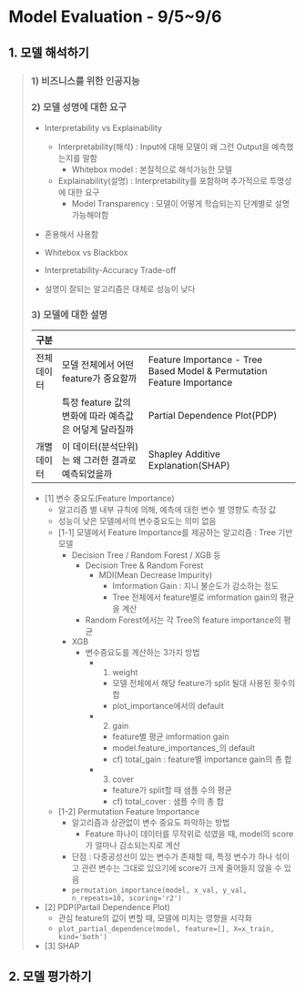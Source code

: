 # Model Evaluation  - 9/5~9/6

## 1. 모델 해석하기
> ### 1) 비즈니스를 위한 인공지능
>
> ### 2) 모델 성명에 대한 요구
> * Interpretability vs Explainability
>   * Interpretability(해석) : Input에 대해 모델이 왜 그런 Output을 예측했는지를 말함
>     * Whitebox model : 본질적으로 해석가능한 모델
>   * Explainability(설명) : Interpretability를 포함하며 추가적으로 투명성에 대한 요구
>     * Model Transparency : 모델이 어떻게 학습되는지 단계별로 설명 가능해야함
>  * 혼용해서 사용함
>     
>  * Whitebox vs Blackbox 
>  
>  * Interpretability-Accuracy Trade-off
>   * 설명이 잘되는 알고리즘은 대체로 성능이 낮다  
>   
> ### 3) 모델에 대한 설명
> | 구분 | |  |
> |------|-----|-----|
> |전체데이터 |모델 전체에서 어떤 feature가 중요할까|Feature Importance - Tree Based Model & Permutation Feature Importance |
> | |특정 feature 값의 변화에 따라 예측값은 어덯게 달라질까|Partial Dependence Plot(PDP)|
> |개별데이터|이 데이터(분석단위)는 왜 그러한 결과로 예측되었을까|Shapley Additive Explanation(SHAP)|
> * [1] 변수 중요도(Feature Importance)
>   * 알고리즘 별 내부 규칙에 의해, 예측에 대한 변수 별 영향도 측정 값
>   * 성능이 낮은 모델에서의 변수중요도는 의미 없음
>   * [1-1] 모델에서 Feature Importance를 제공하는 알고리즘 : Tree 기반 모델
>     * Decision Tree / Random Forest / XGB 등
>       * Decision Tree & Random Forest
>         * MDI(Mean Decrease Impurity)
>           * Imformation Gain : 지니 불순도가 감소하는 정도
>           * Tree 전체에서 feature별로 imformation gain의 평균을 계산
>       * Random Forest에서는 각 Tree의 feature importance의 평균
>     * XGB
>       * 변수중요도를 계산하는 3가지 방법
>         * 1. weight
>           * 모델 전체에서 해당 feature가 split 될대 사용된 횟수의 합
>           * plot_importance에서의 default
>         * 2. gain
>           * feature별 평균 imformation gain
>           * model.feature_importances_의 default
>           * cf) total_gain : feature별 importance gain의 총 합
>         * 3. cover
>           * feature가 split할 때 샘플 수의 평균
>           * cf) total_cover : 샘플 수의 총 합
>   * [1-2] Permutation Feature Importance
>     * 알고리즘과 상관없이 변수 중요도 파악하는 방법
>       * Feature 하나이 데이터를 무작위로 섞였을 때, model의 score가 얼마나 감소되는지로 계산
>     * 단점 : 다중공성선이 있는 변수가 존재할 때, 특정 변수가 하나 섞이고 관련 변수는 그대로 있으기에 score가 크게 줄어들지 않을 수 있음
>     * ```permutation_importance(model, x_val, y_val, n_repeats=10, scoring='r2')```
> * [2] PDP(Partail Dependence Plot)
>   * 관심 feature의 값이 변할 때, 모델에 미치는 영향을 시각화
>   * ```plot_partial_dependence(model, feature=[], X=x_train, kind='both')```
> * [3] SHAP

## 2. 모델 평가하기
